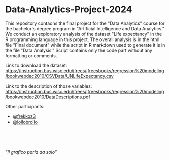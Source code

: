 # Data-Analytics-Project-2024

This repository contaons the final project for the "Data Analytics" course for the bachelor's degree program in "Artificial Intelligence and Data Analytics." We
conduct an exploratory analysis of the dataset "Life expectancy" in the R programming language in this project.  The overall analysis is in the html file "Final
document" while the script in R markdown used to generate it is in the file "Data Analysis." Script contains only the code part without any formatting or comments.

Link to download the dataset: https://instruction.bus.wisc.edu/jfrees/jfreesbooks/regression%20modeling/bookwebdec2010/CSVData/UNLifeExpectancy.csv

Link to the description of those variables: https://instruction.bus.wisc.edu/jfrees/jfreesbooks/regression%20modeling/bookwebdec2010/DataDescriptions.pdf

Other participants: 
- [@frekkoz3](https://github.com/frekkoz3)
- [@lollobrollo](https://github.com/lollobrollo)

</br>
</br>
</br>

  *"Il grafico parla da solo"*
